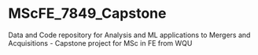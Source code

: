 # MScFE_7849_Capstone
Data and Code repository for Analysis and ML applications to Mergers and Acquisitions - Capstone project for MSc in FE from WQU
